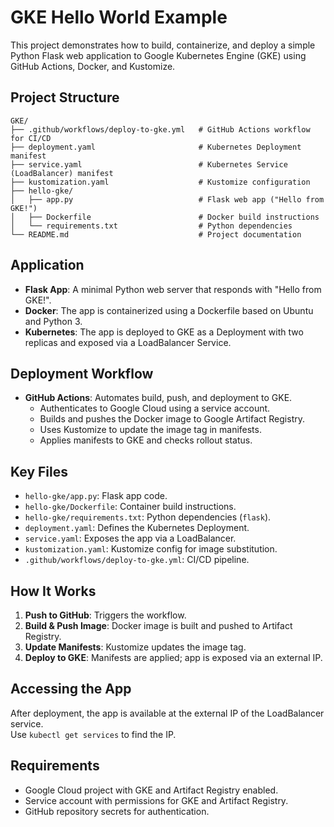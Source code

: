 
# GKE Hello World Example

This project demonstrates how to build, containerize, and deploy a simple Python Flask web application to Google Kubernetes Engine (GKE) using GitHub Actions, Docker, and Kustomize.

## Project Structure

```
GKE/
├── .github/workflows/deploy-to-gke.yml   # GitHub Actions workflow for CI/CD
├── deployment.yaml                       # Kubernetes Deployment manifest
├── service.yaml                          # Kubernetes Service (LoadBalancer) manifest
├── kustomization.yaml                    # Kustomize configuration
├── hello-gke/
│   ├── app.py                            # Flask web app ("Hello from GKE!")
│   ├── Dockerfile                        # Docker build instructions
│   └── requirements.txt                  # Python dependencies
└── README.md                             # Project documentation
```

## Application

- **Flask App**: A minimal Python web server that responds with "Hello from GKE!".
- **Docker**: The app is containerized using a Dockerfile based on Ubuntu and Python 3.
- **Kubernetes**: The app is deployed to GKE as a Deployment with two replicas and exposed via a LoadBalancer Service.

## Deployment Workflow

- **GitHub Actions**: Automates build, push, and deployment to GKE.
	- Authenticates to Google Cloud using a service account.
	- Builds and pushes the Docker image to Google Artifact Registry.
	- Uses Kustomize to update the image tag in manifests.
	- Applies manifests to GKE and checks rollout status.

## Key Files

- `hello-gke/app.py`: Flask app code.
- `hello-gke/Dockerfile`: Container build instructions.
- `hello-gke/requirements.txt`: Python dependencies (`flask`).
- `deployment.yaml`: Defines the Kubernetes Deployment.
- `service.yaml`: Exposes the app via a LoadBalancer.
- `kustomization.yaml`: Kustomize config for image substitution.
- `.github/workflows/deploy-to-gke.yml`: CI/CD pipeline.

## How It Works

1. **Push to GitHub**: Triggers the workflow.
2. **Build & Push Image**: Docker image is built and pushed to Artifact Registry.
3. **Update Manifests**: Kustomize updates the image tag.
4. **Deploy to GKE**: Manifests are applied; app is exposed via an external IP.

## Accessing the App

After deployment, the app is available at the external IP of the LoadBalancer service.  
Use `kubectl get services` to find the IP.

## Requirements

- Google Cloud project with GKE and Artifact Registry enabled.
- Service account with permissions for GKE and Artifact Registry.
- GitHub repository secrets for authentication.
